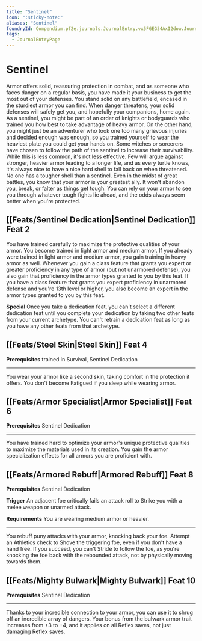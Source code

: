 ```yaml
---
title: "Sentinel"
icon: ":sticky-note:"
aliases: "Sentinel"
foundryId: Compendium.pf2e.journals.JournalEntry.vx5FGEG34AxI2dow.JournalEntryPage.TnD2hTWTyjGKlw9b
tags:
  - JournalEntryPage
---
```


# Sentinel
Armor offers solid, reassuring protection in combat, and as someone who faces danger on a regular basis, you have made it your business to get the most out of your defenses. You stand solid on any battlefield, encased in the sturdiest armor you can find. When danger threatens, your solid defenses will safely get you, and hopefully your companions, home again. As a sentinel, you might be part of an order of knights or bodyguards who trained you how best to take advantage of heavy armor. On the other hand, you might just be an adventurer who took one too many grievous injuries and decided enough was enough, so you trained yourself to wear the heaviest plate you could get your hands on. Some witches or sorcerers have chosen to follow the path of the sentinel to increase their survivability. While this is less common, it's not less effective. Few will argue against stronger, heavier armor leading to a longer life, and as every turtle knows, it's always nice to have a nice hard shell to fall back on when threatened. No one has a tougher shell than a sentinel. Even in the midst of great battles, you know that your armor is your greatest ally. It won't abandon you, break, or falter as things get tough. You can rely on your armor to see you through whatever tough fights lie ahead, and the odds always seem better when you're protected.

## [[Feats/Sentinel Dedication|Sentinel Dedication]] Feat 2

You have trained carefully to maximize the protective qualities of your armor. You become trained in light armor and medium armor. If you already were trained in light armor and medium armor, you gain training in heavy armor as well. Whenever you gain a class feature that grants you expert or greater proficiency in any type of armor (but not unarmored defense), you also gain that proficiency in the armor types granted to you by this feat. If you have a class feature that grants you expert proficiency in unarmored defense and you're 13th level or higher, you also become an expert in the armor types granted to you by this feat.

**Special** Once you take a dedication feat, you can't select a different dedication feat until you complete your dedication by taking two other feats from your current archetype. You can't retrain a dedication feat as long as you have any other feats from that archetype.

## [[Feats/Steel Skin|Steel Skin]] Feat 4

**Prerequisites** trained in Survival, Sentinel Dedication

* * *

You wear your armor like a second skin, taking comfort in the protection it offers. You don't become Fatigued if you sleep while wearing armor.

## [[Feats/Armor Specialist|Armor Specialist]] Feat 6

**Prerequisites** Sentinel Dedication

* * *

You have trained hard to optimize your armor's unique protective qualities to maximize the materials used in its creation. You gain the armor specialization effects for all armors you are proficient with.

## [[Feats/Armored Rebuff|Armored Rebuff]] Feat 8

**Prerequisites** Sentinel Dedication

**Trigger** An adjacent foe critically fails an attack roll to Strike you with a melee weapon or unarmed attack.

**Requirements** You are wearing medium armor or heavier.

* * *

You rebuff puny attacks with your armor, knocking back your foe. Attempt an Athletics check to Shove the triggering foe, even if you don't have a hand free. If you succeed, you can't Stride to follow the foe, as you're knocking the foe back with the rebounded attack, not by physically moving towards them.

## [[Feats/Mighty Bulwark|Mighty Bulwark]] Feat 10

**Prerequisites** Sentinel Dedication

* * *

Thanks to your incredible connection to your armor, you can use it to shrug off an incredible array of dangers. Your bonus from the bulwark armor trait increases from +3 to +4, and it applies on all Reflex saves, not just damaging Reflex saves.